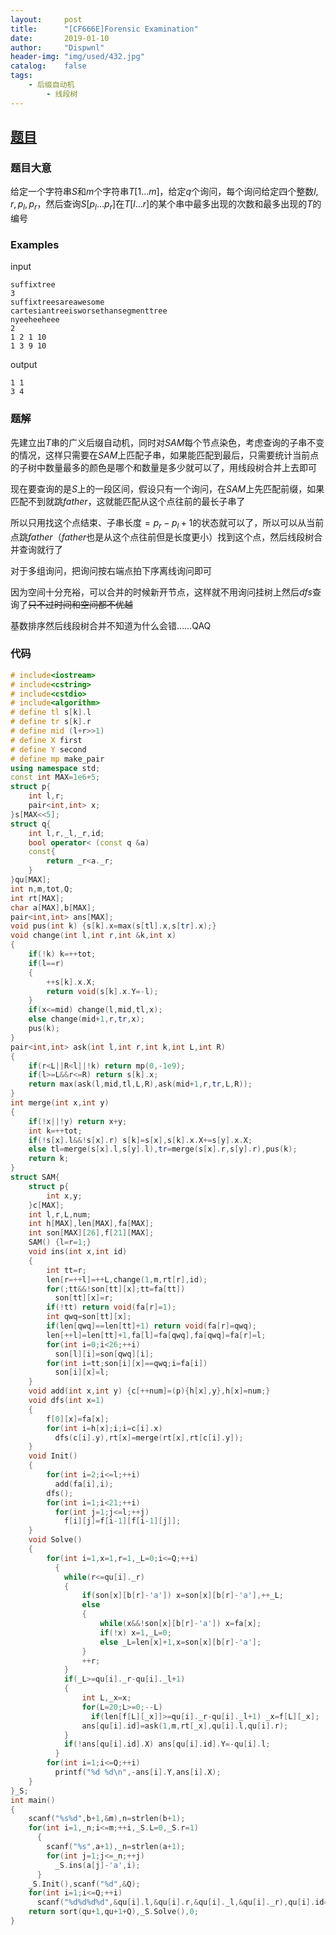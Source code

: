 ```yaml
---
layout:		post
title:		"[CF666E]Forensic Examination"
date:		2019-01-10
author:		"Dispwnl"
header-img:	"img/used/432.jpg"
catalog:	false
tags:
	- 后缀自动机
		- 线段树
---
```


## [题目](http://codeforces.com/contest/666/problem/E)

### 题目大意

给定一个字符串$S$和$m$个字符串$T[1...m]$，给定$q$个询问，每个询问给定四个整数$l,r,p_l,p_r$，然后查询$S[p_l...p_r]$在$T[l...r]$的某个串中最多出现的次数和最多出现的$T$的编号

### Examples

input

```
suffixtree
3
suffixtreesareawesome
cartesiantreeisworsethansegmenttree
nyeeheeheee
2
1 2 1 10
1 3 9 10
```

output

```
1 1
3 4
```

### 题解

先建立出$T$串的广义后缀自动机，同时对$SAM$每个节点染色，考虑查询的子串不变的情况，这样只需要在$SAM$上匹配子串，如果能匹配到最后，只需要统计当前点的子树中数量最多的颜色是哪个和数量是多少就可以了，用线段树合并上去即可

现在要查询的是$S$上的一段区间，假设只有一个询问，在$SAM$上先匹配前缀，如果匹配不到就跳$father$，这就能匹配从这个点往前的最长子串了

所以只用找这个点结束、子串长度$=p_r-p_l+1$的状态就可以了，所以可以从当前点跳$father$（$father$也是从这个点往前但是长度更小）找到这个点，然后线段树合并查询就行了

对于多组询问，把询问按右端点拍下序离线询问即可

因为空间十分充裕，可以合并的时候新开节点，这样就不用询问挂树上然后$dfs$查询了~~只不过时间和空间都不优越~~

基数排序然后线段树合并不知道为什么会错……QAQ

### 代码

```c++
# include<iostream>
# include<cstring>
# include<cstdio>
# include<algorithm>
# define tl s[k].l
# define tr s[k].r
# define mid (l+r>>1)
# define X first
# define Y second
# define mp make_pair
using namespace std;
const int MAX=1e6+5;
struct p{
	int l,r;
	pair<int,int> x;
}s[MAX<<5];
struct q{
	int l,r,_l,_r,id;
	bool operator< (const q &a)
	const{
		return _r<a._r;
	}
}qu[MAX];
int n,m,tot,Q;
int rt[MAX];
char a[MAX],b[MAX];
pair<int,int> ans[MAX];
void pus(int k) {s[k].x=max(s[tl].x,s[tr].x);}
void change(int l,int r,int &k,int x)
{
	if(!k) k=++tot;
	if(l==r)
	{
		++s[k].x.X;
		return void(s[k].x.Y=-l);
	}
	if(x<=mid) change(l,mid,tl,x);
	else change(mid+1,r,tr,x);
	pus(k);
}
pair<int,int> ask(int l,int r,int k,int L,int R)
{
	if(r<L||R<l||!k) return mp(0,-1e9);
	if(l>=L&&r<=R) return s[k].x;
	return max(ask(l,mid,tl,L,R),ask(mid+1,r,tr,L,R));
}
int merge(int x,int y)
{
	if(!x||!y) return x+y;
	int k=++tot;
	if(!s[x].l&&!s[x].r) s[k]=s[x],s[k].x.X+=s[y].x.X;
	else tl=merge(s[x].l,s[y].l),tr=merge(s[x].r,s[y].r),pus(k);
	return k;
}
struct SAM{
	struct p{
		int x,y;
	}c[MAX];
	int l,r,L,num;
	int h[MAX],len[MAX],fa[MAX];
	int son[MAX][26],f[21][MAX];
	SAM() {l=r=1;}
	void ins(int x,int id)
	{
		int tt=r;
		len[r=++l]=++L,change(1,m,rt[r],id);
		for(;tt&&!son[tt][x];tt=fa[tt])
		  son[tt][x]=r;
		if(!tt) return void(fa[r]=1);
		int qwq=son[tt][x];
		if(len[qwq]==len[tt]+1) return void(fa[r]=qwq);
		len[++l]=len[tt]+1,fa[l]=fa[qwq],fa[qwq]=fa[r]=l;
		for(int i=0;i<26;++i)
		  son[l][i]=son[qwq][i];
		for(int i=tt;son[i][x]==qwq;i=fa[i])
		  son[i][x]=l;
	}
	void add(int x,int y) {c[++num]=(p){h[x],y},h[x]=num;}
	void dfs(int x=1)
	{
		f[0][x]=fa[x];
		for(int i=h[x];i;i=c[i].x)
		  dfs(c[i].y),rt[x]=merge(rt[x],rt[c[i].y]);
	}
	void Init()
	{
		for(int i=2;i<=l;++i)
		  add(fa[i],i);
		dfs();
		for(int i=1;i<21;++i)
		  for(int j=1;j<=l;++j)
		    f[i][j]=f[i-1][f[i-1][j]];
	}
	void Solve()
	{
		for(int i=1,x=1,r=1,_L=0;i<=Q;++i)
		  {
		  	while(r<=qu[i]._r)
		  	{
		  		if(son[x][b[r]-'a']) x=son[x][b[r]-'a'],++_L;
		  		else
		  		{
		  			while(x&&!son[x][b[r]-'a']) x=fa[x];
		  			if(!x) x=1,_L=0;
		  			else _L=len[x]+1,x=son[x][b[r]-'a'];
				}
				++r;
			}
			if(_L>=qu[i]._r-qu[i]._l+1)
			{
				int L,_x=x;
				for(L=20;L>=0;--L)
				  if(len[f[L][_x]]>=qu[i]._r-qu[i]._l+1) _x=f[L][_x];
				ans[qu[i].id]=ask(1,m,rt[_x],qu[i].l,qu[i].r);
			}
			if(!ans[qu[i].id].X) ans[qu[i].id].Y=-qu[i].l;
		  }
		for(int i=1;i<=Q;++i)
		  printf("%d %d\n",-ans[i].Y,ans[i].X);
	}
}_S;
int main()
{
	scanf("%s%d",b+1,&m),n=strlen(b+1);
	for(int i=1,_n;i<=m;++i,_S.L=0,_S.r=1)
	  {
	  	scanf("%s",a+1),_n=strlen(a+1);
	  	for(int j=1;j<=_n;++j)
	  	  _S.ins(a[j]-'a',i);
	  }
	_S.Init(),scanf("%d",&Q);
	for(int i=1;i<=Q;++i)
	  scanf("%d%d%d%d",&qu[i].l,&qu[i].r,&qu[i]._l,&qu[i]._r),qu[i].id=i;
	return sort(qu+1,qu+1+Q),_S.Solve(),0;
}
```

